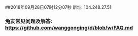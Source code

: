 ##2018年09月28日07时12分07秒 新址: 104.248.27.51
### 兔友常见问题及解答: https://github.com/wanggonging/d/blob/w/FAQ.md
